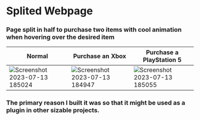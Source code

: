 # Splited Webpage
### Page split in half to purchase two items with cool animation when hovering over the desired item


| Normal                              | Purchase an Xbox                    | Purchase a PlayStation 5                          |
| ----------------------------------- | ----------------------------------- |-----------------------------------|
| ![Screenshot 2023-07-13 185024](https://github.com/khaledelhannat/splitedWebpage/assets/76536316/76b52c93-f068-4033-aad6-7e8645b09461) | ![Screenshot 2023-07-13 184947](https://github.com/khaledelhannat/splitedWebpage/assets/76536316/cd5ce4f6-0c6d-4306-9791-ef10eac7ab34)  | ![Screenshot 2023-07-13 185055](https://github.com/khaledelhannat/splitedWebpage/assets/76536316/e09a5e10-5e62-4cc3-b3a2-5b250a9bdb21)  |



### The primary reason I built it was so that it might be used as a plugin in other sizable projects.
